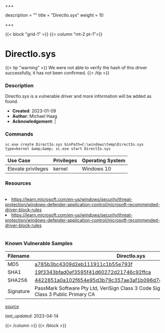 +++

description = ""
title = "DirectIo.sys"
weight = 10

+++


{{< block "grid-1" >}}
{{< column "mt-2 pt-1">}}


# DirectIo.sys 


{{< tip "warning" >}}
We were not able to verify the hash of this driver successfully, it has not been confirmed.
{{< /tip >}}


### Description

DirectIo.sys is a vulnerable driver and more information will be added as found.

- **Created**: 2023-01-09
- **Author**: Michael Haag
- **Acknowledgement**:  | [](https://twitter.com/)

### Commands

```
sc.exe create DirectIo.sys binPath=C:\windows\temp\DirectIo.sys type=kernel &amp;&amp; sc.exe start DirectIo.sys
```

| Use Case | Privileges | Operating System | 
|:---- | ---- | ---- |
| Elevate privileges | kernel | Windows 10 |

### Resources
<br>
<li><a href=" https://learn.microsoft.com/en-us/windows/security/threat-protection/windows-defender-application-control/microsoft-recommended-driver-block-rules"> https://learn.microsoft.com/en-us/windows/security/threat-protection/windows-defender-application-control/microsoft-recommended-driver-block-rules</a></li>
<li><a href="https://learn.microsoft.com/en-us/windows/security/threat-protection/windows-defender-application-control/microsoft-recommended-driver-block-rules">https://learn.microsoft.com/en-us/windows/security/threat-protection/windows-defender-application-control/microsoft-recommended-driver-block-rules</a></li>
<br>

### Known Vulnerable Samples

| Filename | DirectIo.sys |
|:---- | ---- | 
| MD5 | <a href="https://www.virustotal.com/gui/file/a785b3bc4309d2eb111911c1b55e793f">a785b3bc4309d2eb111911c1b55e793f</a> |
| SHA1 | <a href="https://www.virustotal.com/gui/file/19f3343bfad0ef3595f41d60272d21746c92ffca">19f3343bfad0ef3595f41d60272d21746c92ffca</a> |
| SHA256 | <a href="https://www.virustotal.com/gui/file/4422851a0a102f654e95d3b79c357ae3af1b096d7d1576663c027cfbc04abaf9">4422851a0a102f654e95d3b79c357ae3af1b096d7d1576663c027cfbc04abaf9</a> |
| Signature | PassMark Software Pty Ltd, VeriSign Class 3 Code Signing 2009-2 CA, VeriSign Class 3 Public Primary CA   |


[*source*](https://github.com/magicsword-io/LOLDrivers/tree/main/yaml/directio.yaml)

*last_updated:* 2023-04-14








{{< /column >}}
{{< /block >}}
